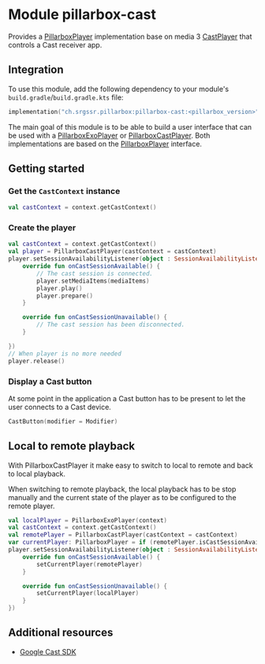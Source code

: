 # Module pillarbox-cast

Provides a [PillarboxPlayer][ch.srgssr.pillarbox.player.PillarboxPlayer] implementation base on media 3 [CastPlayer][androidx.media3.cast.CastPlayer] that controls a Cast receiver 
app.

## Integration

To use this module, add the following dependency to your module's `build.gradle`/`build.gradle.kts` file:

```kotlin
implementation("ch.srgssr.pillarbox:pillarbox-cast:<pillarbox_version>")
```

The main goal of this module is to be able to build a user interface that can be used with a [PillarboxExoPlayer][ch.srgssr.pillarbox.player.PillarboxExoPlayer] or [PillarboxCastPlayer][ch.srgssr.pillarbox.cast.PillarboxCastPlayer]. Both
implementations are based on the [PillarboxPlayer][ch.srgssr.pillarbox.player.PillarboxPlayer] interface.

## Getting started

### Get the `CastContext` instance

```kotlin
val castContext = context.getCastContext()
```

### Create the player

```kotlin
val castContext = context.getCastContext()
val player = PillarboxCastPlayer(castContext = castContext)
player.setSessionAvailabilityListener(object : SessionAvailabilityListener {
    override fun onCastSessionAvailable() {
        // The cast session is connected.
        player.setMediaItems(mediaItems)
        player.play()
        player.prepare()
    }

    override fun onCastSessionUnavailable() {
        // The cast session has been disconnected.
    }

})
// When player is no more needed
player.release()
```

### Display a Cast button

At some point in the application a Cast button has to be present to let the user connects to a Cast device.

```kotlin
CastButton(modifier = Modifier)
```

## Local to remote playback

With PillarboxCastPlayer it make easy to switch to local to remote and back to local playback.

When switching to remote playback, the local playback has to be stop manually and the current state of the player as to be configured to the 
remote player.

```kotlin
val localPlayer = PillarboxExoPlayer(context)
val castContext = context.getCastContext()
val remotePlayer = PillarboxCastPlayer(castContext = castContext)
var currentPlayer: PillarboxPlayer = if (remotePlayer.isCastSessionAvailable()) remotePlayer else localPlayer
player.setSessionAvailabilityListener(object : SessionAvailabilityListener {
    override fun onCastSessionAvailable() {
        setCurrentPlayer(remotePlayer)
    }

    override fun onCastSessionUnavailable() {
        setCurrentPlayer(localPlayer)
    }
})
```

## Additional resources

- [Google Cast SDK](https://developers.google.com/cast/docs/android_sender)

[ch.srgssr.pillarbox.player.PillarboxPlayer]: https://android.pillarbox.ch/api/pillarbox-player/ch.srgssr.pillarbox.player/-pillarbox-player/index.html
[ch.srgssr.pillarbox.player.PillarboxExoPlayer]: https://android.pillarbox.ch/api/pillarbox-player/ch.srgssr.pillarbox.player/-pillarbox-exo-player.html
[ch.srgssr.pillarbox.cast.PillarboxCastPlayer]: https://android.pillarbox.ch/api/ch.srgssr.pillarbox.cast/-pillarbox-cast-player/index.html
[androidx.media3.cast.CastPlayer]: https://github.com/androidx/media/blob/release/libraries/cast/src/main/java/androidx/media3/cast/CastPlayer.java

